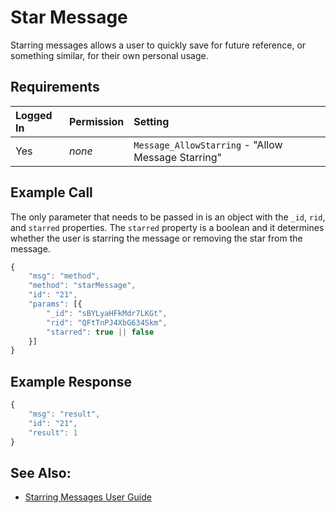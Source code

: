 # Star Message

Starring messages allows a user to quickly save for future reference, or something similar, for their own personal usage.

## Requirements

| Logged In | Permission | Setting |
| :--- | :--- | :--- |
| Yes | _none_ | `Message_AllowStarring` - "Allow Message Starring" |

## Example Call

The only parameter that needs to be passed in is an object with the `_id`, `rid`, and `starred` properties. The `starred` property is a boolean and it determines whether the user is starring the message or removing the star from the message.

```javascript
{
    "msg": "method",
    "method": "starMessage",
    "id": "21",
    "params": [{
        "_id": "sBYLyaHFkMdr7LKGt",
        "rid": "QFtTnPJ4XbG634Skm",
        "starred": true || false
    }]
}
```

## Example Response

```javascript
{
    "msg": "result",
    "id": "21",
    "result": 1
}
```

## See Also:

* [Starring Messages User Guide](../../../user-guides/messaging.md)


